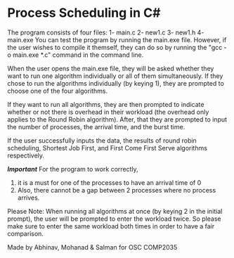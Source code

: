 # Process Scheduling in C#

The program consists of four files:
	1- main.c
	2- new1.c
	3- new1.h
	4- main.exe
You can test the program by running the main.exe file. However, if the user wishes to compile it themself, 
they can do so by running the "gcc -o main.exe *.c" command in the command line.

When the user opens the main.exe file, they will be asked whether they want to run one algorithm individually or all of them simultaneously. 
If they chose to run the algorithms individually (by keying 1), they are prompted to choose one of the four algorithms.

If they want to run all algorithms, they are then prompted to indicate whether or not there is overhead in their workload (the overhead only applies to the Round Robin algorithm).
After, that they are prompted to input the number of processes, the arrival time, and the burst time.

If the user successfully inputs the data, the results of round robin scheduling, Shortest Job First, and First Come First Serve algorithms respectively.

***Important***
For the program to work correctly,
1. it is a must for one of the processes to have an arrival time of 0
2. Also, there cannot be a gap between 2 processes where no process arrives.

Please Note:
When running all algorithms at once (by keying 2 in the initial prompt), the user will be prompted to enter the workload twice.
So please make sure to enter the same workload both times in order to have a fair comparison.

Made by Abhinav, Mohanad & Salman for OSC COMP2035
